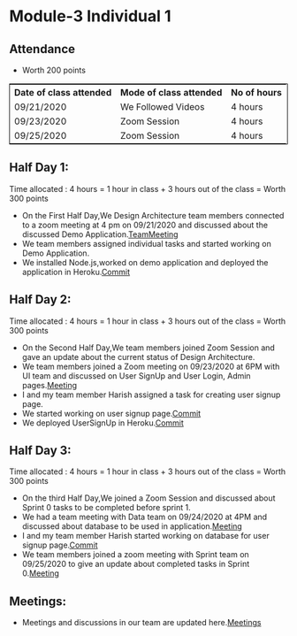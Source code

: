 # Module-3 Individual 1

## Attendance
- Worth 200 points

<table style="width:100%;border: 1px solid black;">
<tr>
<th>Date of class attended</th>	
<th>Mode of class attended</th>
<th>No of hours</th>
</tr>
<tr>
<td>09/21/2020</td>
<td>We Followed Videos</td>
<td>4 hours</td>
</tr>
<tr>
<td>09/23/2020</td>
<td>Zoom Session</td>
<td> 4 hours</td>  
</tr>
<tr>
<td>09/25/2020</td>
<td>Zoom Session</td>
<td> 4 hours</td>
</tr>
</table>

## Half Day 1:

Time allocated : 4 hours = 1 hour in class + 3 hours out of the class = Worth 300 points

- On the First Half Day,We Design Architecture team members connected to a zoom meeting at 4 pm on 09/21/2020 and discussed about the discussed Demo Application.[TeamMeeting](https://github.com/annie0sc/gdp-happy-health/blob/master/design-architecture/Meetings/Architecture%20Meeting%20Sep21.png)
- We team members assigned individual tasks and started working on Demo Application.
- We installed Node.js,worked on demo application and deployed the application in Heroku.[Commit](https://github.com/annie0sc/gdp-happy-health/blob/master/design-architecture/HappyHealthApplication/DemoApplication.jpeg)

## Half Day 2:

Time allocated : 4 hours = 1 hour in class + 3 hours out of the class = Worth 300 points

- On the Second Half Day,We team members joined Zoom Session and gave an update about the current status of Design Architecture.
- We team members joined a Zoom meeting on 09/23/2020 at 6PM with UI team and discussed on User SignUp and User Login, Admin pages.[Meeting](https://github.com/annie0sc/gdp-happy-health/blob/master/design-architecture/Meetings/UI%20Team%20Meeting%20sep23.png)
- I and my team member Harish assigned a task for creating user signup page.
- We started working on user signup page.[Commit](https://happy-health-demo.herokuapp.com/)
- We deployed UserSignUp in Heroku.[Commit](https://github.com/annie0sc/gdp-happy-health/blob/master/design-architecture/HappyHealthApplication/HerokuUserSignUp%20.jpeg)

## Half Day 3:

Time allocated : 4 hours = 1 hour in class + 3 hours out of the class = Worth 300 points

- On the third Half Day,We joined a Zoom Session and discussed about Sprint 0 tasks to be completed before sprint 1.
- We had a team meeting with Data team on 09/24/2020 at 4PM and discussed about database to be used in application.[Meeting](https://github.com/annie0sc/gdp-happy-health/blob/master/design-architecture/Meetings/Meeting%20with%20Data%20Team%20sep%2024.jpeg)
- I and my team member Harish started working on database for user signup page.[Commit](https://github.com/harishThadka/happyHealth/blob/master/app.js)
- We team members joined a zoom meeting with Sprint team on 09/25/2020 to give an update about completed tasks in Sprint 0.[Meeting](https://github.com/annie0sc/gdp-happy-health/blob/master/design-architecture/Meetings/Sprinteam%20meeting%20sep25.PNG)

## Meetings:
- Meetings and discussions in our team are updated here.[Meetings](https://github.com/annie0sc/gdp_health_app/blob/master/design-architecture/meeting.md)

